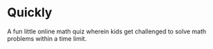 # Quickly
A fun little online math quiz wherein kids get challenged to solve math problems within a time limit.
